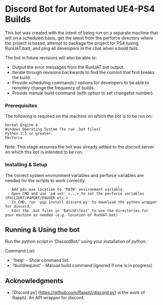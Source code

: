# Discord Bot for Automated UE4-PS4 Builds

This bot was created with the intent of being run on a separate machine that will on a scheduled basis, 
get the latest from the perforce directory where the project is based, attempt to package the project for PS4 (using RunUAT.bat),
and ping all developers in the chat when a build fails.

The bot in future revisions will also be able to:
* Output the error messages from the RunUAT.bat output.
* Iterate through revisions backwards to find the commit that first breaks the build. 
* Provide scheduling commands / options for developers to be able to remotely change the frequency of builds.
* Provide manual build command (with option to set changelist number).

### Prerequisites

The following is required on the machine on which the bot is to be run on:

```
Unreal Engine 4
Windows Operating System (to run .bat files)
Python 3.5 or greater.
Perforce
```
Note: This stage assumes the bot was already added to the discord server on which this bot is intended to be run.

### Installing & Setup

The correct system environment variables and perforce variables are needed for the scripts to work correctly.

```
 - Add p4v.exe location to 'PATH' environment variable.
 - Open CMD and use 'p4 set' <...> to set the perforce variables (P4CLIENT/P4PORT/P4USER etc.)
 - In CMD, run 'pip install discord.py' to download the python wrapper for discord.
 - Edit the .bat files in 'BatchFiles/' to use the directories for your machine as needed (e.g. location of RunUAT.bat)
```

## Running & Using the bot
Run the python script in 'DiscordBot/' using your installation of python.

Command List:
* '!help'			- Show command list.
* '!buildrequest'	- Manual build command (ignored if one is in progress)

## Acknowledgments

* [Discord.py] (https://github.com/Rapptz/discord.py) is the work of Rapptz. An API wrapper for discord.